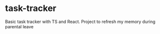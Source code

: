 # task-tracker
Basic task tracker with TS and React. Project to refresh my memory during parental leave
